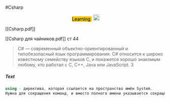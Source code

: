 #Csharp 

<div align="center">
<span class='flair' style='background-color:#F1C40F;color:#000;margin:5px'>
Learning
</span>
<img width="20" height="20" src="https://www.flaticon.com/svg/static/icons/svg/945/945147.svg">
</div>


[[Csharp.pdf]]

[[Сsharp для чайников.pdf]]
ст 44

>C# — современный объектно-ориентированный и типобезопасный язык
программирования. C# относится к широко известному семейству языков C, и покажется хорошо знакомым
любому, кто работал с C, C++, Java или JavaScript. З


##### Text
```cs
using - директива, которая ссылается на пространство имён System.
Нужна для сокращения команд, и вместо полного имени указывается сокращённое.
```



